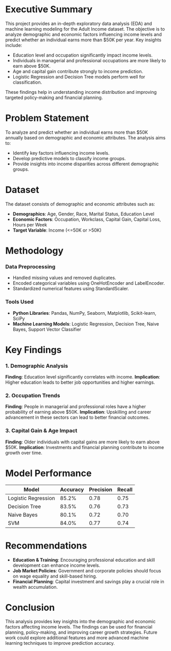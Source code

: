 # Executive Summary
This project provides an in-depth exploratory data analysis (EDA) and machine learning modeling for the Adult Income dataset. The objective is to analyze demographic and economic factors influencing income levels and predict whether an individual earns more than $50K per year. Key insights include:

- Education level and occupation significantly impact income levels.
- Individuals in managerial and professional occupations are more likely to earn above $50K.
- Age and capital gain contribute strongly to income prediction.
- Logistic Regression and Decision Tree models perform well for classification.

These findings help in understanding income distribution and improving targeted policy-making and financial planning.

# Problem Statement
To analyze and predict whether an individual earns more than $50K annually based on demographic and economic attributes. The analysis aims to:

- Identify key factors influencing income levels.
- Develop predictive models to classify income groups.
- Provide insights into income disparities across different demographic groups.

# Dataset
The dataset consists of demographic and economic attributes such as:

- **Demographics**: Age, Gender, Race, Marital Status, Education Level
- **Economic Factors**: Occupation, Workclass, Capital Gain, Capital Loss, Hours per Week
- **Target Variable**: Income (<=50K or >50K)

# Methodology
### Data Preprocessing
- Handled missing values and removed duplicates.
- Encoded categorical variables using OneHotEncoder and LabelEncoder.
- Standardized numerical features using StandardScaler.

### Tools Used
- **Python Libraries**: Pandas, NumPy, Seaborn, Matplotlib, Scikit-learn, SciPy
- **Machine Learning Models**: Logistic Regression, Decision Tree, Naive Bayes, Support Vector Classifier

# Key Findings
### 1. Demographic Analysis
**Finding**: Education level significantly correlates with income.
**Implication**: Higher education leads to better job opportunities and higher earnings.

### 2. Occupation Trends
**Finding**: People in managerial and professional roles have a higher probability of earning above $50K.
**Implication**: Upskilling and career advancement in these sectors can lead to better financial outcomes.

### 3. Capital Gain & Age Impact
**Finding**: Older individuals with capital gains are more likely to earn above $50K.
**Implication**: Investments and financial planning contribute to income growth over time.

# Model Performance
| Model                 | Accuracy  | Precision | Recall |
|----------------------|-----------|-----------|--------|
| Logistic Regression  | 85.2%     | 0.78      | 0.75   |
| Decision Tree        | 83.5%     | 0.76      | 0.73   |
| Naive Bayes          | 80.1%     | 0.72      | 0.70   |
| SVM                  | 84.0%     | 0.77      | 0.74   |

# Recommendations
- **Education & Training**: Encouraging professional education and skill development can enhance income levels.
- **Job Market Policies**: Government and corporate policies should focus on wage equality and skill-based hiring.
- **Financial Planning**: Capital investment and savings play a crucial role in wealth accumulation.

# Conclusion
This analysis provides key insights into the demographic and economic factors affecting income levels. The findings can be used for financial planning, policy-making, and improving career growth strategies. Future work could explore additional features and more advanced machine learning techniques to improve prediction accuracy.

